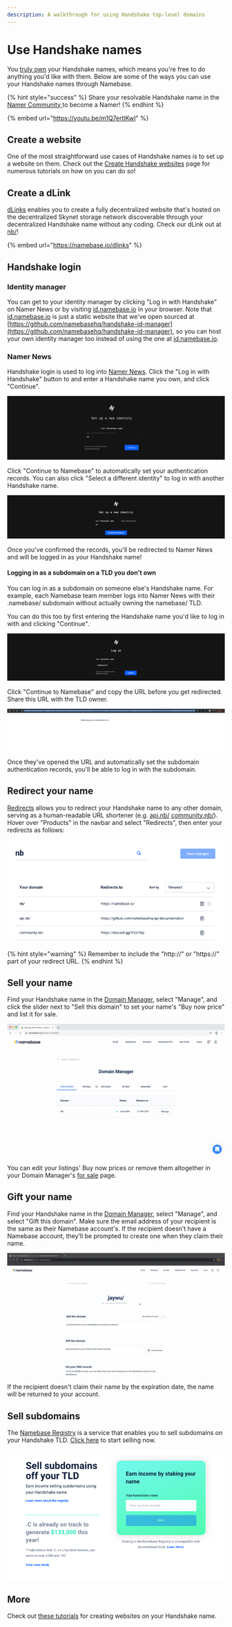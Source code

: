 ```yaml
---
description: A walkthrough for using Handshake top-level domains
---
```


# Use Handshake names

You [truly own](../about-handshake/about-handshake.md#true-domain-ownership) your Handshake names, which means you're free to do anything you'd like with them. Below are some of the ways you can use your Handshake names through Namebase.

{% hint style="success" %}
Share your resolvable Handshake name in the [Namer Community ](https://discord.gg/V3aTrkp)to become a Namer!
{% endhint %}

{% embed url="https://youtu.be/m1Q7ertlKwI" %}

## Create a website

One of the most straightforward use cases of Handshake names is to set up a website on them. Check out the [Create Handshake websites](how-to-create-a-handshake-website.md) page for numerous tutorials on how on you can do so!

## Create a dLink

[dLinks](https://namebase.io/dlinks) enables you to create a fully decentralized website that's hosted on the decentralized Skynet storage network discoverable through your decentralized Handshake name without any coding. Check our dLink out at [nb/](https://hns.to/nb/)!

{% embed url="https://namebase.io/dlinks" %}

## Handshake login

### Identity manager

You can get to your identity manager by clicking "Log in with Handshake" on Namer News or by visiting [id.namebase.io](https://id.namebase.io) in your browser. Note that [id.namebase.io](http://id.namebase.io/) is just a static website that we've open sourced at [https://github.com/namebasehq/handshake-id-manager](https://github.com/namebasehq/handshake-id-manager), so you can host your own identity manager too instead of using the one at [id.namebase.io](http://id.namebase.io/).

### Namer News

Handshake login is used to log into [Namer News](http://news.namebase.io/). Click the "Log in with Handshake" button to and enter a Handshake name you own, and click "Continue".

![](<../.gitbook/assets/Screen Shot 2021-02-04 at 10.41.56.png>)

Click "Continue to Namebase" to automatically set your authentication records. You can also click "Select a different identity" to log in with another Handshake name.

![](<../.gitbook/assets/Screen Shot 2021-03-04 at 15.58.26.png>)

Once you've confirmed the records, you'll be redirected to Namer News and will be logged in as your Handshake name!

#### Logging in as a subdomain on a TLD you don't own

You can log in as a subdomain on someone else's Handshake name. For example, each Namebase team member logs into Namer News with their .namebase/ subdomain without actually owning the namebase/ TLD.&#x20;

You can do this too by first entering the Handshake name you'd like to log in with and clicking "Continue".

![](<../.gitbook/assets/Screen Shot 2021-03-24 at 12.14.13.png>)

Click "Continue to Namebase" and copy the URL before you get redirected. Share this URL with the TLD owner.

![](<../.gitbook/assets/Screen Shot 2021-03-25 at 13.55.53.png>)

Once they've opened the URL and automatically set the subdomain authentication records, you'll be able to log in with the subdomain.

## Redirect your name

[Redirects](https://www.namebase.io/manage/redirects) allows you to redirect your Handshake name to any other domain, serving as a human-readable URL shortener (e.g. [api.nb/](https://hns.to/api.nb/) [community.nb/](https://hns.to/community.nb/)). Hover over "Products" in the navbar and select "Redirects", then enter your redirects as follows:

![](../.gitbook/assets/Redirects.png)

{% hint style="warning" %}
Remember to include the "http://" or "https://" part of your redirect URL.
{% endhint %}

## Sell your name

Find your Handshake name in the [Domain Manager](https://www.namebase.io/domain-manager), select "Manage", and click the slider next to "Sell this domain" to set your name's "Buy now price" and list it for sale.&#x20;

![](<../.gitbook/assets/Sell Name.gif>)

You can edit your listings' Buy now prices or remove them altogether in your Domain Manager's [for sale](https://www.namebase.io/for-sale) page.

## Gift your name

Find your Handshake name in the [Domain Manager](https://www.namebase.io/domain-manager), select "Manage", and select "Gift this domain". Make sure the email address of your recipient is the same as their Namebase account's. If the recipient doesn’t have a Namebase account, they’ll be prompted to create one when they claim their name.

![](<../.gitbook/assets/Name Gifting.gif>)

If the recipient doesn't claim their name by the expiration date, the name will be returned to your account.

## Sell subdomains

The [Namebase Registry](../about-namebase/revenue-streams.md#namebase-registry) is a service that enables you to sell subdomains on your Handshake TLD. [Click here](https://www.namebase.io/registry/) to start selling now.

![](<../.gitbook/assets/Screen Shot 2021-04-13 at 01.25.29.png>)

## More

Check out [these tutorials](how-to-create-a-handshake-website.md) for creating websites on your Handshake name.
